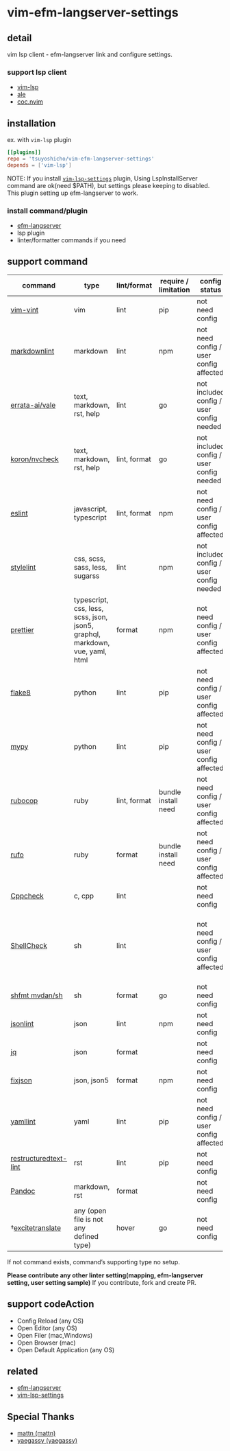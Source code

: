 # vim-efm-langserver-settings

## detail

vim lsp client - efm-langserver link and configure settings.

### support lsp client

- [vim-lsp](https://github.com/prabirshrestha/vim-lsp)
- [ale](https://github.com/dense-analysis/ale)
- [coc.nvim](https://github.com/neoclide/coc.nvim)

## installation

ex. with `vim-lsp` plugin

```toml
[[plugins]]
repo = 'tsuyoshicho/vim-efm-langserver-settings'
depends = ['vim-lsp']
```

NOTE: If you install [`vim-lsp-settings`](https://github.com/mattn/vim-lsp-settings) plugin, Using LspInstallServer
command are ok(need $PATH), but settings please keeping to disabled.
This plugin setting up efm-langserver to work.

### install command/plugin

- [efm-langserver](https://github.com/mattn/efm-langserver)
- lsp plugin
- linter/formatter commands if you need

## support command

| command                                                                  | type                                                                         | lint/format  | require / limitation | config status                            | note                                                                                                                                                                                                                                                                                                                    |
| ------------------------------------------------------------------------ | ---------------------------------------------------------------------------- | ------------ | -------------------- | ---------------------------------------- | ----------------------------------------------------------------------------------------------------------------------------------------------------------------------------------------------------------------------------------------------------------------------------------------------------------------------- |
| [vim-vint](https://pypi.org/project/vim-vint/)                           | vim                                                                          | lint         | pip                  | not need config                          |                                                                                                                                                                                                                                                                                                                         |
| [markdownlint](https://www.npmjs.com/package/markdownlint)               | markdown                                                                     | lint         | npm                  | not need config / user config affected   | `.markdownlint.json` in the current directory.<br> [setting in project root sample](example/efm-langserver/root/.markdownlint.json).                                                                                                                                                                                    |
| [errata-ai/vale](https://github.com/errata-ai/vale)                      | text, markdown, rst, help                                                    | lint         | go                   | not included config / user config needed | `.vale.ini` in the current directory.<br> or in `$HOME` directory. <br> [setting in home sample](example/efm-langserver/home/.vale.ini).                                                                                                                                                                                |
| [koron/nvcheck](https://github.com/koron/nvcheck)                        | text, markdown, rst, help                                                    | lint, format | go                   | not included config / user config needed | `dict.yml` in the project root.<br> [sample in vimdoc-jp-working](https://github.com/vim-jp/vimdoc-ja-working/blob/master/dict.yml).                                                                                                                                                                                    |
| [eslint](https://www.npmjs.com/package/eslint)                           | javascript, typescript                                                       | lint, format | npm                  | not need config / user config affected   | `.eslintrc.js`, `.eslintrc.yaml (yml)`, `.eslintrc.json` or setting into `package.json` in the project root.                                                                                                                                                                                                            |
| [stylelint](https://www.npmjs.com/package/stylelint)                     | css, scss, sass, less, sugarss                                               | lint         | npm                  | not included config / user config needed | `.stylelintrc.json` in the project root.                                                                                                                                                                                                                                                                                |
| [prettier](https://www.npmjs.com/package/prettier)                       | typescript, css, less, scss, json, json5, graphql, markdown, vue, yaml, html | format       | npm                  | not need config / user config affected   | setting into `package.json` in the project root.                                                                                                                                                                                                                                                                        |
| [flake8](https://pypi.org/project/flake8/)                               | python                                                                       | lint         | pip                  | not need config / user config affected   | `setup.cfg`, `tox.ini`, `.flake8` in project root.<br> `.flake8`, `~/.config/flake8` in home.                                                                                                                                                                                                                           |
| [mypy](https://pypi.org/project/mypy/)                                   | python                                                                       | lint         | pip                  | not need config / user config affected   | `mypy.ini`, `setup.cfg` in project root. <br> `.mypy.ini` in `$HOME` directory.                                                                                                                                                                                                                                         |
| [rubocop](https://rubygems.org/gems/rubocop)                             | ruby                                                                         | lint, format | bundle install need  | not need config / user config affected   | `.rubocop.yml` in project root.                                                                                                                                                                                                                                                                                         |
| [rufo](https://rubygems.org/gems/rufo/)                                  | ruby                                                                         | format       | bundle install need  | not need config / user config affected   | `.rufo` in project root.                                                                                                                                                                                                                                                                                                |
| [Cppcheck](http://cppcheck.sourceforge.net/)                             | c, cpp                                                                       | lint         |                      | not need config                          |                                                                                                                                                                                                                                                                                                                         |
| [ShellCheck](https://www.shellcheck.net/)                                | sh                                                                           | lint         |                      | not need config / user config affected   | `.shellcheckrc` or `shellcheckrc` in the current directory(search parent upto root).<br> `.shellcheckrc` in `$HOME` directory. <br> XDG config directory (usually `~/.config/shellcheckrc` ) on Unix, or `%APPDATA%/shellcheckrc` on Windows. <br> [setting in home sample](example/efm-langserver/home/.shellcheckrc). |
| [shfmt mvdan/sh](https://github.com/mvdan/sh)                            | sh                                                                           | format       | go                   | not need config                          |                                                                                                                                                                                                                                                                                                                         |
| [jsonlint](https://www.npmjs.com/package/jsonlint)                       | json                                                                         | lint         | npm                  | not need config                          |                                                                                                                                                                                                                                                                                                                         |
| [jq](https://stedolan.github.io/jq/)                                     | json                                                                         | format       |                      | not need config                          |                                                                                                                                                                                                                                                                                                                         |
| [fixjson](https://www.npmjs.com/package/fixjson)                         | json, json5                                                                  | format       | npm                  | not need config                          |                                                                                                                                                                                                                                                                                                                         |
| [yamllint](https://pypi.org/project/yamllint/)                           | yaml                                                                         | lint         | pip                  | not need config / user config affected   | `.yamllint` , `.yamllint.yaml` or `.yamllint.yml` in the current working directory<br> config in $XDG\_CONFIG\_HOME `~/.config/yamllint/config`(support?).                                                                                                                                                              |
| [restructuredtext-lint](https://pypi.org/project/restructuredtext-lint/) | rst                                                                          | lint         | pip                  | not need config                          |                                                                                                                                                                                                                                                                                                                         |
| [Pandoc](https://pandoc.org/)                                            | markdown, rst                                                                | format       |                      | not need config                          |                                                                                                                                                                                                                                                                                                                         |
| †[excitetranslate](https://github.com/mattn/excitetranslate)            | any (open file is not any defined type)                                      | hover        | go                   | not need config                          |                                                                                                                                                                                                                                                                                                                         |

If not command exists, command’s supporting type no setup.

**Please contribute any other linter setting(mapping, efm-langserver
setting, user setting sample)** If you contribute, fork and create PR.

## support codeAction

- Config Reload (any OS)
- Open Editor (any OS)
- Open Filer (mac,Windows)
- Open Browser (mac)
- Open Default Application (any OS)

## related

- [efm-langserver](https://github.com/mattn/efm-langserver)
- [vim-lsp-settings](https://github.com/mattn/vim-lsp-settings)

## Special Thanks

- [mattn \(mattn\)](https://github.com/mattn)
- [yaegassy \(yaegassy\)](https://github.com/yaegassy)
